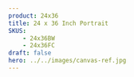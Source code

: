 ```yaml
---
product: 24x36
title: 24 x 36 Inch Portrait
SKUS:
    - 24x36BW
    - 24x36FC
draft: false
hero: ../../images/canvas-ref.jpg
---
```

